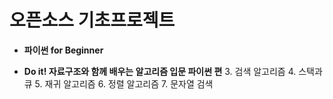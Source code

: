 # 오픈소스 기초프로젝트

- **파이썬 for Beginner**

- **Do it! 자료구조와 함께 배우는 알고리즘 입문 파이썬 편**
    3. 검색 알고리즘
    4. 스택과 큐
    5. 재귀 알고리즘
    6. 정렬 알고리즘
    7. 문자열 검색
